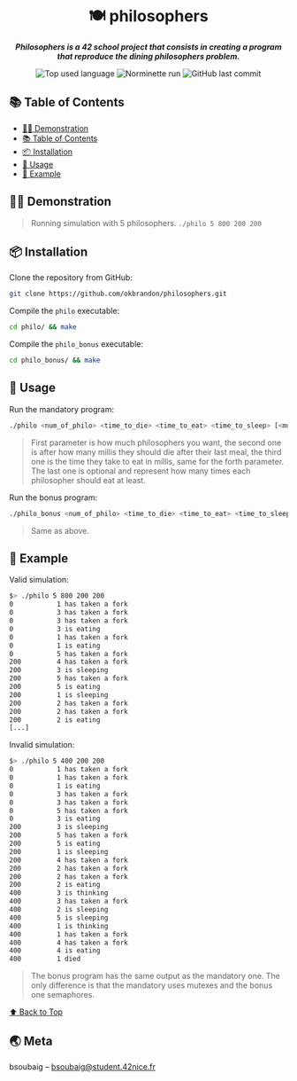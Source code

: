 <h1 align="center">🍽️ philosophers</h1>

<p align="center">
	<b><i>Philosophers is a 42 school project that consists in creating a program that reproduce the dining philosophers problem.</i></b><br>
</p>

<p align="center">
	<img alt="Top used language" src="https://img.shields.io/github/languages/top/okbrandon/philosophers?color=success"/>
	<img alt="Norminette run" src="https://github.com/okbrandon/philosophers/actions/workflows/42-norminette.yml/badge.svg"/>
	<img alt="GitHub last commit" src="https://img.shields.io/github/last-commit/okbrandon/philosophers"/>
</p>

## 📚 Table of Contents

- [👨‍🏫 Demonstration](#-demonstration)
- [📚 Table of Contents](#-table-of-contents)
- [📦 Installation](#-installation)
- [📝 Usage](#-usage)
- [📝 Example](#-example)

## 👨‍🏫 Demonstration

> Running simulation with 5 philosophers. `./philo 5 800 200 200` 

## 📦 Installation

Clone the repository from GitHub:
```sh
git clone https://github.com/okbrandon/philosophers.git
```

Compile the `philo` executable:
```sh
cd philo/ && make
```

Compile the `philo_bonus` executable:
```sh
cd philo_bonus/ && make
```

## 📝 Usage

Run the mandatory program:
```sh
./philo <num_of_philo> <time_to_die> <time_to_eat> <time_to_sleep> [<must_eat>]
```
> First parameter is how much philosophers you want, the second one is after how many millis they should die after their last meal, the third one is the time they take to eat in millis, same for the forth parameter. The last one is optional and represent how many times each philosopher should eat at least.

Run the bonus program:
```sh
./philo_bonus <num_of_philo> <time_to_die> <time_to_eat> <time_to_sleep> [<must_eat>]
```
> Same as above.

## 📝 Example

Valid simulation:
```sh
$> ./philo 5 800 200 200
0           1 has taken a fork
0           3 has taken a fork
0           3 has taken a fork
0           3 is eating
0           1 has taken a fork
0           1 is eating
0           5 has taken a fork
200         4 has taken a fork
200         3 is sleeping
200         5 has taken a fork
200         5 is eating
200         1 is sleeping
200         2 has taken a fork
200         2 has taken a fork
200         2 is eating
[...]
```

Invalid simulation:
```sh
$> ./philo 5 400 200 200
0           1 has taken a fork
0           1 has taken a fork
0           1 is eating
0           3 has taken a fork
0           3 has taken a fork
0           5 has taken a fork
0           3 is eating
200         3 is sleeping
200         5 has taken a fork
200         5 is eating
200         1 is sleeping
200         4 has taken a fork
200         2 has taken a fork
200         2 has taken a fork
200         2 is eating
400         3 is thinking
400         3 has taken a fork
400         2 is sleeping
400         5 is sleeping
400         1 is thinking
400         1 has taken a fork
400         4 has taken a fork
400         4 is eating
400         1 died
```

> The bonus program has the same output as the mandatory one. The only difference is that the mandatory uses mutexes and the bonus one semaphores.

[⬆ Back to Top](#-table-of-contents)

## 🌏 Meta

bsoubaig – bsoubaig@student.42nice.fr
